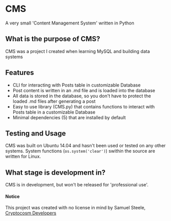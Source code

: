 # CMS
A very small 'Content Management System' written in Python

## What is the purpose of CMS?
CMS was a project I created when learning MySQL and building data systems

## Features
* CLI for interacting with Posts table in customizable Database
* Post content is written in an .md file and is loaded into the database
* All data is stored in the database, so you don't have to protect the loaded .md files after generating a post
* Easy to use library (CMS.py) that contains functions to interact with Posts table in a customizable Database
* Minimal dependencies (5) that are installed by default

## Testing and Usage
CMS was built on Ubuntu 14.04 and hasn't been used or tested on any other systems. System functions (`os.system('clear')`) swithin the source are written for Linux.

## What stage is development in?
CMS is in development, but won't be released for 'professional use'.

#### Notice
This project was created with no license in mind by Samuel Steele, [Cryptocosm Developers](http:///www.cryptocosm.x10.bz)
